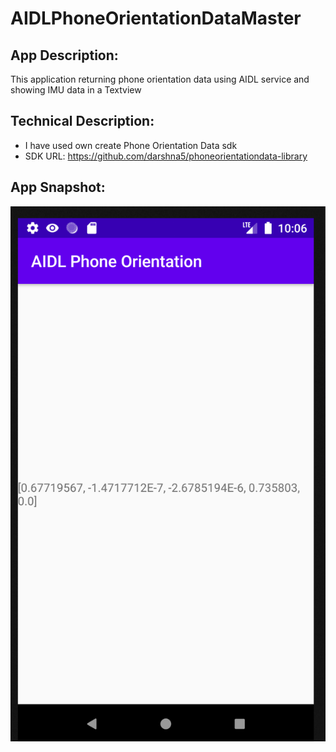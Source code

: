 # AIDLPhoneOrientationDataMaster

## App Description:
This application returning phone orientation data using AIDL service 
and showing IMU data in a Textview

## Technical Description:
*	I have used own create Phone Orientation Data sdk 
*	SDK URL: https://github.com/darshna5/phoneorientationdata-library

## App Snapshot:
![](doc/screenshot.png)

